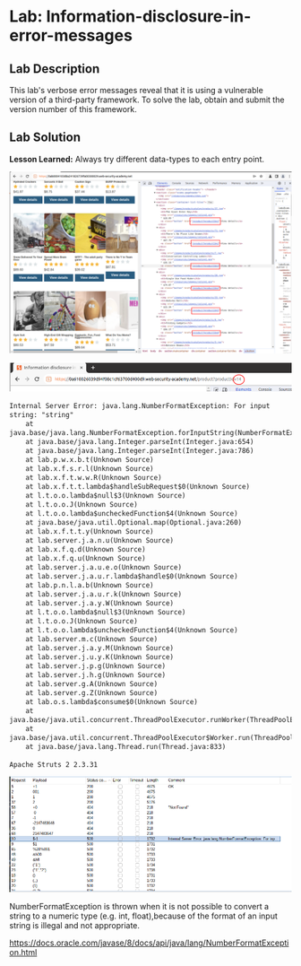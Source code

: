 # Lab: Information-disclosure-in-error-messages

## Lab Description

This lab's verbose error messages reveal that it is using a vulnerable version of a third-party framework. To solve the lab, obtain and submit the version number of this framework.

## Lab Solution

**Lesson Learned:** Always try different data-types to each entry point.

![](find-the-entry-points1.png)

![](find-the-entry-points2.png)

```
Internal Server Error: java.lang.NumberFormatException: For input string: "string"
	at java.base/java.lang.NumberFormatException.forInputString(NumberFormatException.java:67)
	at java.base/java.lang.Integer.parseInt(Integer.java:654)
	at java.base/java.lang.Integer.parseInt(Integer.java:786)
	at lab.p.w.x.b.t(Unknown Source)
	at lab.x.f.s.r.l(Unknown Source)
	at lab.x.f.t.w.w.R(Unknown Source)
	at lab.x.f.t.t.lambda$handleSubRequest$0(Unknown Source)
	at l.t.o.o.lambda$null$3(Unknown Source)
	at l.t.o.o.J(Unknown Source)
	at l.t.o.o.lambda$uncheckedFunction$4(Unknown Source)
	at java.base/java.util.Optional.map(Optional.java:260)
	at lab.x.f.t.t.y(Unknown Source)
	at lab.server.j.a.n.u(Unknown Source)
	at lab.x.f.q.d(Unknown Source)
	at lab.x.f.q.u(Unknown Source)
	at lab.server.j.a.u.e.o(Unknown Source)
	at lab.server.j.a.u.r.lambda$handle$0(Unknown Source)
	at lab.p.n.l.a.b(Unknown Source)
	at lab.server.j.a.u.r.k(Unknown Source)
	at lab.server.j.a.y.W(Unknown Source)
	at l.t.o.o.lambda$null$3(Unknown Source)
	at l.t.o.o.J(Unknown Source)
	at l.t.o.o.lambda$uncheckedFunction$4(Unknown Source)
	at lab.server.m.c(Unknown Source)
	at lab.server.j.a.y.M(Unknown Source)
	at lab.server.j.u.y.K(Unknown Source)
	at lab.server.j.p.g(Unknown Source)
	at lab.server.j.h.g(Unknown Source)
	at lab.server.g.A(Unknown Source)
	at lab.server.g.Z(Unknown Source)
	at lab.o.s.lambda$consume$0(Unknown Source)
	at java.base/java.util.concurrent.ThreadPoolExecutor.runWorker(ThreadPoolExecutor.java:1136)
	at java.base/java.util.concurrent.ThreadPoolExecutor$Worker.run(ThreadPoolExecutor.java:635)
	at java.base/java.lang.Thread.run(Thread.java:833)

Apache Struts 2 2.3.31
```

![](different-inputs.png)


NumberFormatException is thrown when it is not possible to convert a string to a numeric type (e.g. int, float),because of the format of an input string is illegal and not appropriate.

https://docs.oracle.com/javase/8/docs/api/java/lang/NumberFormatException.html
